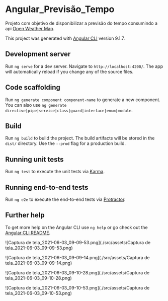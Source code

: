 # Angular_Previsão_Tempo



Projeto com objetivo de disponibilizar a previsão do tempo consumindo a api
[Open Weather Map](https://rapidapi.com/blog/lp/openweathermap/?utm_source=google&utm_medium=cpc&utm_campaign=Alpha&utm_term=openweathermap_e&gclid=Cj0KCQjw--GFBhDeARIsACH_kdb121owm3cVReIljEyiWjmEF8c9Hjk-iYrMucr8jgouu7bZWZst1EAaAlVJEALw_wcB).

This project was generated with [Angular CLI](https://github.com/angular/angular-cli) version 9.1.7.

## Development server

Run `ng serve` for a dev server. Navigate to `http://localhost:4200/`. The app will automatically reload if you change any of the source files.

## Code scaffolding

Run `ng generate component component-name` to generate a new component. You can also use `ng generate directive|pipe|service|class|guard|interface|enum|module`.

## Build

Run `ng build` to build the project. The build artifacts will be stored in the `dist/` directory. Use the `--prod` flag for a production build.

## Running unit tests

Run `ng test` to execute the unit tests via [Karma](https://karma-runner.github.io).

## Running end-to-end tests

Run `ng e2e` to execute the end-to-end tests via [Protractor](http://www.protractortest.org/).

## Further help

To get more help on the Angular CLI use `ng help` or go check out the [Angular CLI README](https://github.com/angular/angular-cli/blob/master/README.md).


![Captura de tela_2021-06-03_09-09-53.png](./src/assets/Captura de tela_2021-06-03_09-09-53.png)


![Captura de tela_2021-06-03_09-09-14.png](./src/assets/Captura de tela_2021-06-03_09-09-14.png)


![Captura de tela_2021-06-03_09-10-28.png](./src/assets/Captura de tela_2021-06-03_09-10-28.png)


![Captura de tela_2021-06-03_09-10-53.png](./src/assets/Captura de tela_2021-06-03_09-10-53.png)

